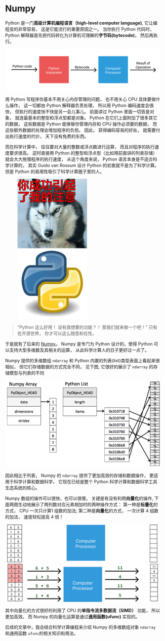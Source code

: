 # Numpy


Python 是一门**高级计算机编程语言（high-level computer language)**, 它让编程变的非常容易， 这是它能流行的重要原因之一。 当你执行 Python 代码时， Python 解释器首先把代码转化为计算机可理解的**字节码(bytecode)**， 然后再执行。 

![](./figures/bytecode.svg)

用 Python 写程序你基本不用关心内存管理的问题， 也不用关心 CPU 具体要做什么操作， 这一切都由 Python 解释器负责处理， 所以用 Python 编码速度会很快， 但执行的速度快不快是另一会儿事儿。 前面讲过 Python 里面一切皆是对象， 就连最基本的整型和浮点型都是对象。 Python 在它们上面附加了很多其它的数据， 这些数据是 Python 能够替你管理内存和 CPU 操作必须要的数据， 而这些额外数据的处理会增加程序的负担。 因此， 获得编码容易的好处， 就需要付出执行速度的代价， 天下没有免费的东西。

而在科学计算中， 往往要对大量的整数或浮点数进行运算， 而且对程序的执行速度要求很高。 这时直接用 Python 的整型和浮点型（比如用前面讲的列表存储）就会大大拖慢程序的执行速度， 从这个角度来说， Python 语言本身是不适合科学计算的， 其实 Guido van Rossum 设计 Python 的初衷就不是为了科学计算。 但是 Python 的易用性吸引了科学计算圈子里的人。

<figure class="half">
    <img src="./figures/zhuyi.jpeg">
    <img src="./figures/python.jpeg">
</figure>


>  “Python 这么好用！ 没有我想要的功能？！ 那我们就来做一个吧！” 只有在开源世界， 你才可以这么随意和任性。

于是就有了后来的 [Numpy](http://www.numpy.org/)。 Numpy 是专门为 Python 设计的，使得 Python 可以支持大型多维数及其相关的运算， 从此科学计算人的日子更好过一点了。

Numpy 提供的多维数组 `ndarray` 和 Python 内置的列表(list)类型表面上看起来很相似， 但它们存储数据的方式完全不同， 见下图, 它很好的展示了 `ndarray` 的存储模型与列表的不同

![](./figures/array_vs_list.png)

因此相比于列表， Numpy 的 `ndarray` 提供了更加高效的存储和数据操作， 更适用于科学计算和数据科学， 它现在已经是整个 Python 科学计算和数据科学工具生态系统的核心。

Numpy 数组的操作可以很快，也可以很慢， 关键是有没有利用**向量化**的操作, 下面两图生动地展示了两列数对应元素相加时的两种操作方式： 第一种是**标量化**的方式， CPU 一次只计算1 组数的加法; 第二种是**向量化**的方式， 一次计算 4 组数的加法， 速度轻松提高 4 倍！

![](./figures/unvect.gif)
![](./figures/vect.gif)

其中向量化的方式很好的利用了 CPU 的**单指令流多数据流（SIMD）** 功能， 所以更加高效。 而 Numpy 的向量化运算是通过**通用函数(ufunc)** 实现的。 

后续的文章中，我会结合科学计算编程来介绍 Numpy 的多维数组对象 `ndarray` 和通用函数 `ufunc`的相关知识和用法。
